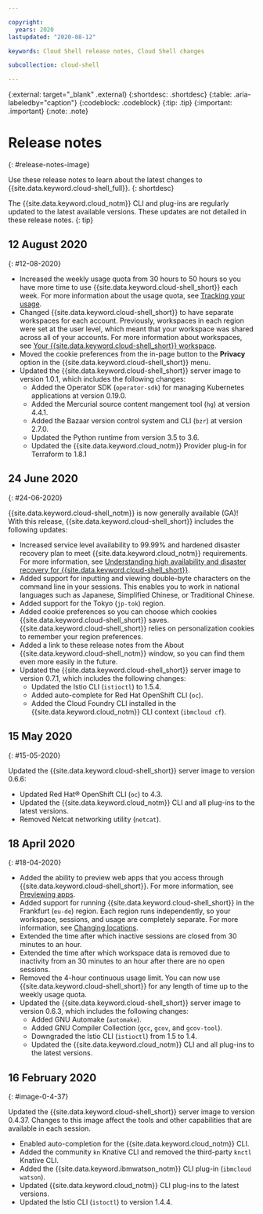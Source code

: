```yaml
---

copyright:
  years: 2020
lastupdated: "2020-08-12"

keywords: Cloud Shell release notes, Cloud Shell changes

subcollection: cloud-shell

---
```


{:external: target="_blank" .external}
{:shortdesc: .shortdesc}
{:table: .aria-labeledby="caption"}
{:codeblock: .codeblock}
{:tip: .tip}
{:important: .important}
{:note: .note}

# Release notes
{: #release-notes-image}

Use these release notes to learn about the latest changes to {{site.data.keyword.cloud-shell_full}}.
{: shortdesc}

The {{site.data.keyword.cloud_notm}} CLI and plug-ins are regularly updated to the latest available versions. These updates are not detailed in these release notes.
{: tip}

## 12 August 2020
{: #12-08-2020}

* Increased the weekly usage quota from 30 hours to 50 hours so you have more time to use {{site.data.keyword.cloud-shell_short}} each week. For more information about the usage quota, see [Tracking your usage](/docs/cloud-shell?topic=cloud-shell-shell-ui#usage-limit).
* Changed {{site.data.keyword.cloud-shell_short}} to have separate workspaces for each account. Previously, workspaces in each region were set at the user level, which meant that your workspace was shared across all of your accounts. For more information about workspaces, see [Your {{site.data.keyword.cloud-shell_short}} workspace](/docs/cloud-shell?topic=cloud-shell-shell-ui#shell-workspace).
* Moved the cookie preferences from the in-page button to the **Privacy** option in the {{site.data.keyword.cloud-shell_short}} menu.
* Updated the {{site.data.keyword.cloud-shell_short}} server image to version 1.0.1, which includes the following changes:
   * Added the Operator SDK (`operator-sdk`) for managing Kubernetes applications at version 0.19.0.
   * Added the Mercurial source content mangement tool (`hg`) at version 4.4.1.
   * Added the Bazaar version control system and CLI (`bzr`) at version 2.7.0.
   * Updated the Python runtime from version 3.5 to 3.6.
   * Updated the {{site.data.keyword.cloud_notm}} Provider plug-in for Terraform to 1.8.1


## 24 June 2020
{: #24-06-2020}

{{site.data.keyword.cloud-shell_notm}} is now generally available (GA)! With this release, {{site.data.keyword.cloud-shell_short}} includes the following updates:
* Increased service level availability to 99.99% and hardened disaster recovery plan to meet {{site.data.keyword.cloud_notm}} requirements. For more information, see [Understanding high availability and disaster recovery for {{site.data.keyword.cloud-shell_short}}](/docs/cloud-shell?topic=cloud-shell-ha-dr).
* Added support for inputting and viewing double-byte characters on the command line in your sessions. This enables you to work in national languages such as Japanese, Simplified Chinese, or Traditional Chinese.
* Added support for the Tokyo (`jp-tok`) region.
* Added cookie preferences so you can choose which cookies {{site.data.keyword.cloud-shell_short}} saves. {{site.data.keyword.cloud-shell_short}} relies on personalization cookies to remember your region preferences.
* Added a link to these release notes from the About {{site.data.keyword.cloud-shell_notm}} window, so you can find them even more easily in the future.
* Updated the {{site.data.keyword.cloud-shell_short}} server image to version 0.7.1, which includes the following changes:
   * Updated the Istio CLI (`istioctl`) to 1.5.4.
   * Added auto-complete for Red Hat OpenShift CLI (`oc`).
   * Added the Cloud Foundry CLI installed in the {{site.data.keyword.cloud_notm}} CLI context (`ibmcloud cf`).

## 15 May 2020
{: #15-05-2020}

Updated the {{site.data.keyword.cloud-shell_short}} server image to version 0.6.6:
* Updated Red Hat&reg; OpenShift CLI (`oc`) to 4.3.
* Updated the {{site.data.keyword.cloud_notm}} CLI and all plug-ins to the latest versions.
* Removed Netcat networking utility (`netcat`).

## 18 April 2020
{: #18-04-2020}

* Added the ability to preview web apps that you access through {{site.data.keyword.cloud-shell_short}}. For more information, see [Previewing apps](/docs/cloud-shell?topic=cloud-shell-preview-apps).
* Added support for running {{site.data.keyword.cloud-shell_short}} in the Frankfurt (`eu-de`) region. Each region runs independently, so your workspace, sessions, and usage are completely separate. For more information, see [Changing locations](/docs/cloud-shell?topic=cloud-shell-shell-ui#change-location).
* Extended the time after which inactive sessions are closed from 30 minutes to an hour.
* Extended the time after which workspace data is removed due to inactivity from an 30 minutes to an hour after there are no open sessions.
* Removed the 4-hour continuous usage limit. You can now use {{site.data.keyword.cloud-shell_short}} for any length of time up to the weekly usage quota.
* Updated the {{site.data.keyword.cloud-shell_short}} server image to version 0.6.3, which includes the following changes:
   * Added GNU Automake (`automake`).
   * Added GNU Compiler Collection (`gcc`, `gcov`, and `gcov-tool`).
   * Downgraded the Istio CLI (`istioctl`) from 1.5 to 1.4.
   * Updated the {{site.data.keyword.cloud_notm}} CLI and all plug-ins to the latest versions.


## 16 February 2020
{: #image-0-4-37}

Updated the {{site.data.keyword.cloud-shell_short}} server image to version 0.4.37. Changes to this image affect the tools and other capabilities that are available in each session.

* Enabled auto-completion for the {{site.data.keyword.cloud_notm}} CLI.
* Added the community `kn` Knative CLI and removed the third-party `knctl` Knative CLI.
* Added the {{site.data.keyword.ibmwatson_notm}} CLI plug-in (`ibmcloud watson`).
* Updated {{site.data.keyword.cloud_notm}} CLI plug-ins to the latest versions.
* Updated the Istio CLI (`istoctl`) to version 1.4.4.

